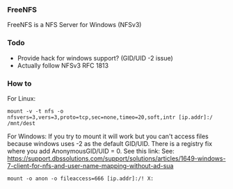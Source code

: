 ### FreeNFS
FreeNFS is a NFS Server for Windows (NFSv3)

### Todo
- Provide hack for windows support? (GID/UID -2 issue)
- Actually follow NFSv3 RFC 1813

### How to
For Linux:
```
mount -v -t nfs -o nfsvers=3,vers=3,proto=tcp,sec=none,timeo=20,soft,intr [ip.addr]:/ /mnt/dest
```
For Windows:
If you try to mount it will work but you can't access files because windows uses -2 as the default GID/UID. There is a registry fix where you add AnonymousGID/UID = 0. See this link:
See: https://support.dbssolutions.com/support/solutions/articles/1649-windows-7-client-for-nfs-and-user-name-mapping-without-ad-sua
```
mount -o anon -o fileaccess=666 [ip.addr]:/! X:
```
